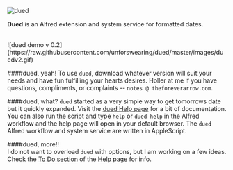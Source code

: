 ![dued](https://raw.githubusercontent.com/unforswearing/images/master/calendar_zoom.ico)    


**Dued** is an Alfred extension and system service for formatted dates.  
   
<BR>  
![dued demo v 0.2](https://raw.githubusercontent.com/unforswearing/dued/master/images/duedv2.gif)   

####dued, yeah!
To use `dued`, download whatever version will suit your needs and have fun fulfilling your hearts desires. Holler at me if you have questions, compliments, or complaints -- `notes @ theforeverarrow.com`.   

####dued, what?
`dued` started as a very simple way to get tomorrows date but it quickly expanded. Visit the [dued Help page](https://github.com/unforswearing/dued/blob/master/help.md) for a bit of documentation. You can also run the script and type `help` or `dued help` in the Alfred workflow and the help page will open in your default browser. The `dued` Alfred workflow and system service are written in AppleScript.     

####dued, more!!  
I do not want to overload `dued` with options, but I am working on a few ideas. Check the [To Do section](https://github.com/unforswearing/dued/blob/master/help.md#to-do) of the [Help page](https://github.com/unforswearing/dued/blob/master/help.md) for info.  
